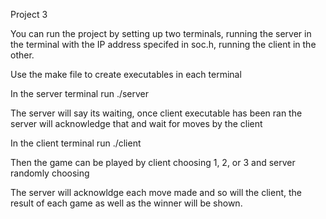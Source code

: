 Project 3

You can run the project by setting up two terminals, running the server in the terminal with the IP address specifed in soc.h, running the client in the other.

Use the make file to create executables in each terminal

In the server terminal run ./server

The server will say its waiting, once client executable has been ran the server will acknowledge that and wait for moves by the client

In the client terminal run ./client

Then the game can be played by client choosing 1, 2, or 3 and server randomly choosing

The server will acknowldge each move made and so will the client, the result of each game as well as the winner will be shown.
